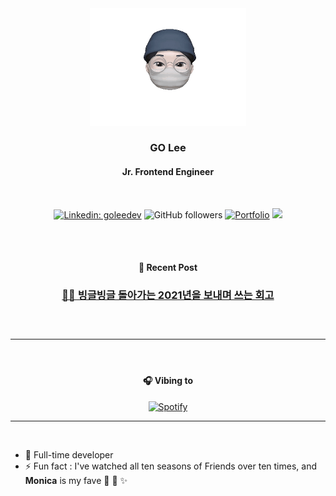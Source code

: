 <div align="center">
  <img src='assets/memoji.gif' alt="memoji" width="250" >

<h3>GO Lee</h3>
<h4>Jr. Frontend Engineer</h4>
<br>

[![Linkedin: goleedev](https://img.shields.io/badge/-goleedev-blue?style=flat-square&logo=Linkedin&logoColor=white&link=https://www.linkedin.com/in/goleedev/)](https://www.linkedin.com/in/goleedev/)
![GitHub followers](https://img.shields.io/github/followers/goleedev?style=social)
[![Portfolio](https://img.shields.io/badge/Website-46a2f1.svg?&style=flat-square&color=9cf&logo=dev.to&logoColor=white&link=https://golee.tech/)](https://golee.tech/)
![](https://visitor-badge.glitch.me/badge?page_id=goleedev.goleedev)

<br>

<br>
  <h4><b>📓 Recent Post</b></h4>

  <h3><a href="https://www.golee.tech/blog/review-2021">😵‍💫 빙글빙글 돌아가는 2021년을 보내며 쓰는 회고</a><h3>  
  <br>

<hr>
<br>
  <h4><b>🎧 Vibing to</b></h4>

[![Spotify](https://spotify-github-readme.vercel.app/api/spotify)](https://open.spotify.com/playlist/37i9dQZF1DXbYM3nMM0oPk)

</div>

<hr>
<br>

- 🐝 Full-time developer
- ⚡ Fun fact : I've watched all ten seasons of Friends over ten times, and **Monica** is my fave 🧽 🧺 ✨<br>
